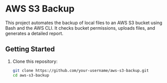 # AWS S3 Backup

This project automates the backup of local files to an AWS S3 bucket using Bash and the AWS CLI. It checks bucket permissions, uploads files, and generates a detailed report.

## Getting Started

1. Clone this repository:
   ```bash
   git clone https://github.com/your-username/aws-s3-backup.git
   cd aws-s3-backup
